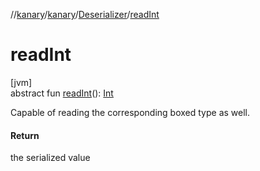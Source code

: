 //[kanary](../../../index.md)/[kanary](../index.md)/[Deserializer](index.md)/[readInt](read-int.md)

# readInt

[jvm]\
abstract fun [readInt](read-int.md)(): [Int](https://kotlinlang.org/api/latest/jvm/stdlib/kotlin/-int/index.html)

Capable of reading the corresponding boxed type as well.

#### Return

the serialized value
